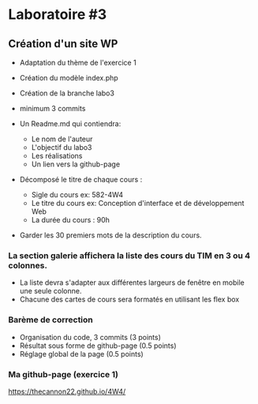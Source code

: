 # Laboratoire #3
## Création d'un site WP
- Adaptation du thème de l'exercice 1
- Création du modèle index.php
- Création de la branche labo3
- minimum 3 commits 
- Un Readme.md qui contiendra:
    - Le nom de l'auteur
    - L'objectif du labo3
    - Les réalisations
    - Un lien vers la github-page

- Décomposé le titre de chaque cours : 
    - Sigle du cours ex: 582-4W4
    - Le titre du cours ex: Conception d'interface et de développement Web
    - La durée du cours : 90h 
- Garder les 30 premiers mots de la description du cours.

### La section galerie affichera la liste des cours du TIM en 3 ou 4 colonnes.

- La liste devra s'adapter aux différentes largeurs de fenêtre en mobile une seule colonne.
- Chacune des cartes de cours sera formatés en utilisant les flex box

### Barème de correction 
- Organisation du code, 3 commits (3 points)
- Résultat sous forme de github-page (0.5 points)
- Réglage global de la page (0.5 points)


### Ma github-page (exercice 1)
https://thecannon22.github.io/4W4/